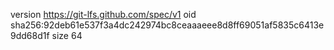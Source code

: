 version https://git-lfs.github.com/spec/v1
oid sha256:92deb61e537f3a4dc242974bc8ceaaaeee8d8ff69051af5835c6413e9dd68d1f
size 64
